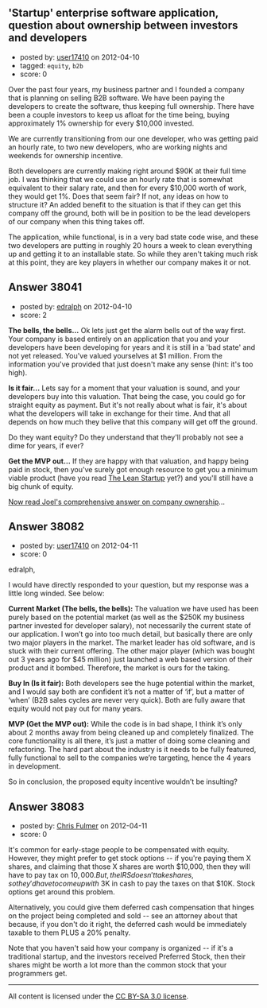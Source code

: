 ## 'Startup' enterprise software application, question about ownership between investors and developers

- posted by: [user17410](https://stackexchange.com/users/-1/17410-user17410) on 2012-04-10
- tagged: `equity`, `b2b`
- score: 0

Over the past four years, my business partner and I founded a company that is planning on selling B2B software. We have been paying the developers to create the software, thus keeping full ownership. There have been a couple investors to keep us afloat for the time being, buying approximately 1% ownership for every $10,000 invested. 

We are currently transitioning from our one developer, who was getting paid an hourly rate, to two new developers, who are working nights and weekends for ownership incentive. 

Both developers are currently making right around $90K at their full time job. I was thinking that we could use an hourly rate that is somewhat equivalent to their salary rate, and then for every $10,000 worth of work, they would get 1%. Does that seem fair? If not, any ideas on how to structure it? An added benefit to the situation is that if they can get this company off the ground, both will be in position to be the lead developers of our company when this thing takes off. 

The application, while functional, is in a very bad state code wise, and these two developers are putting in roughly 20 hours a week to clean everything up and getting it to an installable state. So while they aren't taking much risk at this point, they are key players in whether our company makes it or not.


## Answer 38041

- posted by: [edralph](https://stackexchange.com/users/-1/9362-edralph) on 2012-04-10
- score: 2

<p><strong>The bells, the bells...</strong> Ok lets just get the alarm bells out of the way first.  Your company is based entirely on an application that you and your developers have been developing for years and it is still in a 'bad state' and not yet released.  You've valued yourselves at $1 million.  From the information you've provided that just doesn't make any sense (hint: it's too high).</p>

<p><strong>Is it fair...</strong>
Lets say for a moment that your valuation is sound, and your developers buy into this valuation.  That being the case, you could go for straight equity as payment.  But it's not really about what is fair, it's about what the developers will take in exchange for their time.  And that all depends on how much they belive that this company will get off the ground.  </p>

<p>Do they want equity?  Do they understand that they'll probably not see a dime for years, if ever?  </p>

<p><strong>Get the MVP out...</strong>  If they are happy with that valuation, and happy being paid in stock, then you've surely got enough resource to get you a minimum viable product (have you read <a href="http://theleanstartup.com/book" rel="nofollow">The Lean Startup</a> yet?) and you'll still have a big chunk of equity.</p>

<p><a href="http://answers.onstartups.com/questions/6949/forming-a-new-software-startup-how-do-i-allocate-ownership-fairly">Now read Joel's comprehensive answer on company ownership</a>...</p>



## Answer 38082

- posted by: [user17410](https://stackexchange.com/users/-1/17410-user17410) on 2012-04-11
- score: 0

edralph,

I would have directly responded to your question, but my response was a little long winded. See below:

**Current Market (The bells, the bells):** The valuation we have used has been purely based on the potential market (as well as the $250K my business partner invested for developer salary), not necessarily the current state of our application.  I won’t go into too much detail, but basically there are only two major players in the market. The market leader has old software, and is stuck with their current offering. The other major player (which was bought out 3 years ago for $45 million) just launched a web based version of their product and it bombed.  Therefore, the market is ours for the taking.

**Buy In (Is it fair):** Both developers see the huge potential within the market, and I would say both are confident it’s not a matter of ‘if’, but a matter of ‘when’ (B2B sales cycles are never very quick). Both are fully aware that equity would not pay out for many years.

**MVP (Get the MVP out):** While the code is in bad shape, I think it’s only about 2 months away from being cleaned up and completely finalized. The core functionality is all there, it’s just a matter of doing some cleaning and refactoring. The hard part about the industry is it needs to be fully featured, fully functional to sell to the companies we’re targeting, hence the 4 years in development.

So in conclusion, the proposed equity incentive wouldn’t be insulting? 



## Answer 38083

- posted by: [Chris Fulmer](https://stackexchange.com/users/-1/17026-chris-fulmer) on 2012-04-11
- score: 0

It's common for early-stage people to be compensated with equity.  However, they might prefer to get stock options -- if you're paying them X shares, and claiming that those X shares are worth $10,000, then they will have to pay tax on $10,000.  But, the IRS doesn't take shares, so they'd have to come up with ~$3K in cash to pay the taxes on that $10K.  Stock options get around this problem.

Alternatively, you could give them deferred cash compensation that hinges on the project being completed and sold -- see an attorney about that because, if you don't do it right, the deferred cash would be immediately taxable to them PLUS a 20% penalty.

Note that you haven't said how your company is organized -- if it's a traditional startup, and the investors received Preferred Stock, then their shares might be worth a lot more than the common stock that your programmers get.



---

All content is licensed under the [CC BY-SA 3.0 license](https://creativecommons.org/licenses/by-sa/3.0/).
